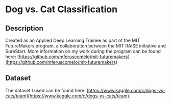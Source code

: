 # Dog vs. Cat Classification

## Description
Created as an Applied Deep Learning Trainee as part of the MIT FutureMakers program, a collaboration between the MIT RAISE initiative and SureStart. More information on my work during the program can be found here: [https://github.com/mferuscomelo/mit-futuremakers](https://github.com/mferuscomelo/mit-futuremakers)

## Dataset
The dataset I used can be found here: [https://www.kaggle.com/c/dogs-vs-cats/team](https://www.kaggle.com/c/dogs-vs-cats/team).